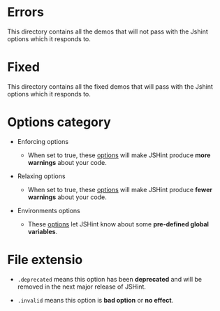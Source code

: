 Errors
======

 This directory contains all the demos that will not pass with the Jshint options which it responds to.

Fixed
=====

This directory contains all the fixed demos that will pass with the Jshint options which it responds to.

Options category
================

 * Enforcing options
 
    * When set to true, these [options](http://jshint.com/docs/options/#relaxing-options) will make JSHint produce **more warnings** about your code.
 
 * Relaxing options
 
    * When set to true, these [options](http://jshint.com/docs/options/#relaxing-options) will make JSHint produce **fewer warnings** about your code.
 
 * Environments options
 
    * These [options](http://jshint.com/docs/options/#environments) let JSHint know about some **pre-defined global variables**.

File extensio
=============

* `.deprecated` means this option has been **deprecated** and will be removed in the next major release of JSHint.

* `.invalid` means this option is **bad option** or **no effect**.